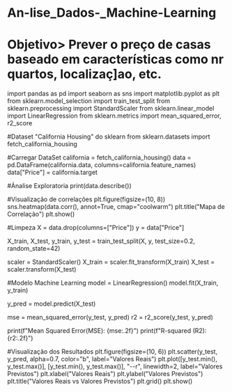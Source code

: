# An-lise_Dados-_Machine-Learning

# Objetivo> Prever o preço de casas baseado em características como nr quartos, localizaç]ao, etc.

import pandas as pd
import seaborn as sns
import matplotlib.pyplot as plt
from sklearn.model_selection import train_test_split
from sklearn.preprocessing import StandardScaler
from sklearn.linear_model import LinearRegression
from sklearn.metrics import mean_squared_error, r2_score

#Dataset "California Housing" do sklearn
from sklearn.datasets import fetch_california_housing

#Carregar DataSet
california = fetch_california_housing()
data = pd.DataFrame(california.data, columns=california.feature_names)
data["Price"] = california.target

#Ánalise Exploratoria
print(data.describe())

#Visualização de correlações
plt.figure(figsize=(10, 8))
sns.heatmap(data.corr(), annot=True, cmap="coolwarm")
plt.title("Mapa de Correlação")
plt.show()

#Limpeza
X = data.drop(columns=["Price"])
y = data["Price"]

X_train, X_test, y_train, y_test = train_test_split(X, y, test_size=0.2, random_state=42)

scaler = StandardScaler()
X_train = scaler.fit_transform(X_train)
X_test = scaler.transform(X_test)

#Modelo Machine Learning
model = LinearRegression()
model.fit(X_train, y_train)

y_pred = model.predict(X_test)

mse = mean_squared_error(y_test, y_pred)
r2 = r2_score(y_test, y_pred)

print(f"Mean Squared Error(MSE): {mse:.2f}")
print(f"R-squared (R2): {r2:.2f}")

#Visualização dos Resultados
plt.figure(figsize=(10, 6))
plt.scatter(y_test, y_pred, alpha=0.7, color="b", label="Valores Reais")
plt.plot([y_test.min(), y_test.max()], [y_test.min(), y_test.max()], "--r", linewidth=2, label="Valores Previstos")
plt.xlabel("Valores Reais")
plt.ylabel("Valores Previstos")
plt.title("Valores Reais vs Valores Previstos")
plt.grid()
plt.show()
